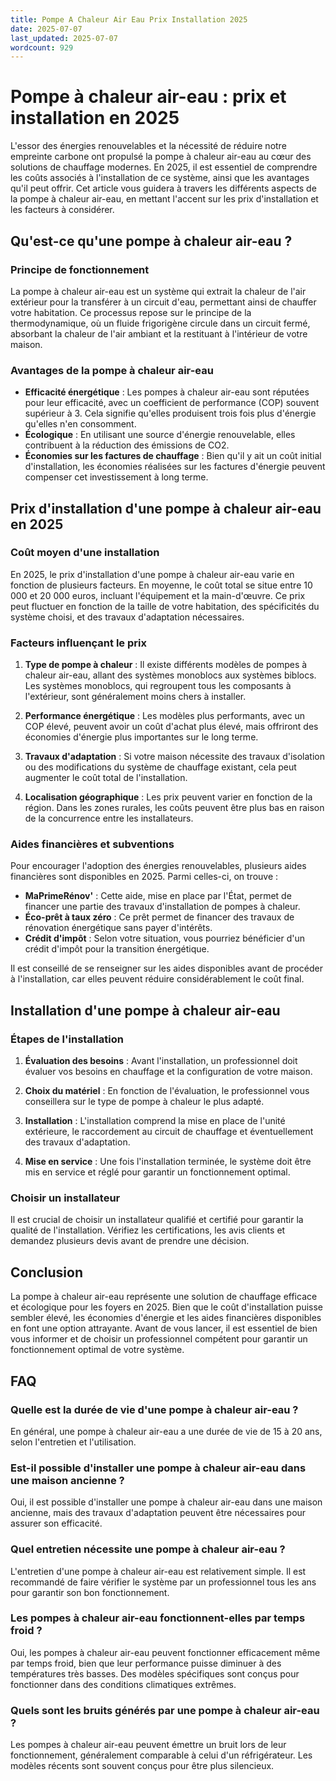 ```yaml
---
title: Pompe A Chaleur Air Eau Prix Installation 2025
date: 2025-07-07
last_updated: 2025-07-07
wordcount: 929
---
```


# Pompe à chaleur air-eau : prix et installation en 2025

L'essor des énergies renouvelables et la nécessité de réduire notre empreinte carbone ont propulsé la pompe à chaleur air-eau au cœur des solutions de chauffage modernes. En 2025, il est essentiel de comprendre les coûts associés à l'installation de ce système, ainsi que les avantages qu'il peut offrir. Cet article vous guidera à travers les différents aspects de la pompe à chaleur air-eau, en mettant l'accent sur les prix d'installation et les facteurs à considérer.

## Qu'est-ce qu'une pompe à chaleur air-eau ?

### Principe de fonctionnement

La pompe à chaleur air-eau est un système qui extrait la chaleur de l'air extérieur pour la transférer à un circuit d'eau, permettant ainsi de chauffer votre habitation. Ce processus repose sur le principe de la thermodynamique, où un fluide frigorigène circule dans un circuit fermé, absorbant la chaleur de l'air ambiant et la restituant à l'intérieur de votre maison.

### Avantages de la pompe à chaleur air-eau

- **Efficacité énergétique** : Les pompes à chaleur air-eau sont réputées pour leur efficacité, avec un coefficient de performance (COP) souvent supérieur à 3. Cela signifie qu'elles produisent trois fois plus d'énergie qu'elles n'en consomment.
- **Écologique** : En utilisant une source d'énergie renouvelable, elles contribuent à la réduction des émissions de CO2.
- **Économies sur les factures de chauffage** : Bien qu'il y ait un coût initial d'installation, les économies réalisées sur les factures d'énergie peuvent compenser cet investissement à long terme.

## Prix d'installation d'une pompe à chaleur air-eau en 2025

### Coût moyen d'une installation

En 2025, le prix d'installation d'une pompe à chaleur air-eau varie en fonction de plusieurs facteurs. En moyenne, le coût total se situe entre 10 000 et 20 000 euros, incluant l'équipement et la main-d'œuvre. Ce prix peut fluctuer en fonction de la taille de votre habitation, des spécificités du système choisi, et des travaux d'adaptation nécessaires.

### Facteurs influençant le prix

1. **Type de pompe à chaleur** : Il existe différents modèles de pompes à chaleur air-eau, allant des systèmes monoblocs aux systèmes biblocs. Les systèmes monoblocs, qui regroupent tous les composants à l'extérieur, sont généralement moins chers à installer.
   
2. **Performance énergétique** : Les modèles plus performants, avec un COP élevé, peuvent avoir un coût d'achat plus élevé, mais offriront des économies d'énergie plus importantes sur le long terme.

3. **Travaux d'adaptation** : Si votre maison nécessite des travaux d'isolation ou des modifications du système de chauffage existant, cela peut augmenter le coût total de l'installation.

4. **Localisation géographique** : Les prix peuvent varier en fonction de la région. Dans les zones rurales, les coûts peuvent être plus bas en raison de la concurrence entre les installateurs.

### Aides financières et subventions

Pour encourager l'adoption des énergies renouvelables, plusieurs aides financières sont disponibles en 2025. Parmi celles-ci, on trouve :

- **MaPrimeRénov'** : Cette aide, mise en place par l'État, permet de financer une partie des travaux d'installation de pompes à chaleur.
- **Éco-prêt à taux zéro** : Ce prêt permet de financer des travaux de rénovation énergétique sans payer d'intérêts.
- **Crédit d'impôt** : Selon votre situation, vous pourriez bénéficier d'un crédit d'impôt pour la transition énergétique.

Il est conseillé de se renseigner sur les aides disponibles avant de procéder à l'installation, car elles peuvent réduire considérablement le coût final.

## Installation d'une pompe à chaleur air-eau

### Étapes de l'installation

1. **Évaluation des besoins** : Avant l'installation, un professionnel doit évaluer vos besoins en chauffage et la configuration de votre maison.
   
2. **Choix du matériel** : En fonction de l'évaluation, le professionnel vous conseillera sur le type de pompe à chaleur le plus adapté.

3. **Installation** : L'installation comprend la mise en place de l'unité extérieure, le raccordement au circuit de chauffage et éventuellement des travaux d'adaptation.

4. **Mise en service** : Une fois l'installation terminée, le système doit être mis en service et réglé pour garantir un fonctionnement optimal.

### Choisir un installateur

Il est crucial de choisir un installateur qualifié et certifié pour garantir la qualité de l'installation. Vérifiez les certifications, les avis clients et demandez plusieurs devis avant de prendre une décision.

## Conclusion

La pompe à chaleur air-eau représente une solution de chauffage efficace et écologique pour les foyers en 2025. Bien que le coût d'installation puisse sembler élevé, les économies d'énergie et les aides financières disponibles en font une option attrayante. Avant de vous lancer, il est essentiel de bien vous informer et de choisir un professionnel compétent pour garantir un fonctionnement optimal de votre système.

## FAQ

### Quelle est la durée de vie d'une pompe à chaleur air-eau ?

En général, une pompe à chaleur air-eau a une durée de vie de 15 à 20 ans, selon l'entretien et l'utilisation.

### Est-il possible d'installer une pompe à chaleur air-eau dans une maison ancienne ?

Oui, il est possible d'installer une pompe à chaleur air-eau dans une maison ancienne, mais des travaux d'adaptation peuvent être nécessaires pour assurer son efficacité.

### Quel entretien nécessite une pompe à chaleur air-eau ?

L'entretien d'une pompe à chaleur air-eau est relativement simple. Il est recommandé de faire vérifier le système par un professionnel tous les ans pour garantir son bon fonctionnement.

### Les pompes à chaleur air-eau fonctionnent-elles par temps froid ?

Oui, les pompes à chaleur air-eau peuvent fonctionner efficacement même par temps froid, bien que leur performance puisse diminuer à des températures très basses. Des modèles spécifiques sont conçus pour fonctionner dans des conditions climatiques extrêmes.

### Quels sont les bruits générés par une pompe à chaleur air-eau ?

Les pompes à chaleur air-eau peuvent émettre un bruit lors de leur fonctionnement, généralement comparable à celui d'un réfrigérateur. Les modèles récents sont souvent conçus pour être plus silencieux.
